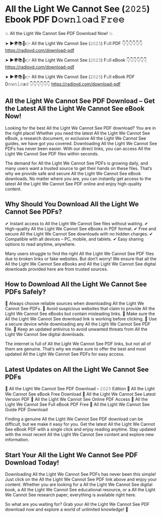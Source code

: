 # All the Light We Cannot See (𝟸𝟶𝟸𝟻) Ebook PDF D𝚘𝚠𝚗𝚕𝚘a𝚍 𝙵𝚛𝚎𝚎

💥 All the Light We Cannot See PDF Download Now! 💥

➤ ►🌍📚📱👉 All the Light We Cannot See (𝟸𝟶𝟸𝟻) F𝚞ll PDF 👇👇👇👇👇👇
https://radiovd.com/download-pdf

➤ ►🌍📚📱👉 All the Light We Cannot See (𝟸𝟶𝟸𝟻) F𝚞ll eBook 👇👇👇👇👇👇
https://radiovd.com/download-pdf

➤ ►🌍📚📱👉 All the Light We Cannot See (𝟸𝟶𝟸𝟻) F𝚞ll eBook PDF D𝚘𝚠𝚗𝚕𝚘a𝚍 👇👇👇👇👇👇
https://radiovd.com/download-pdf

## All the Light We Cannot See PDF Download – Get the Latest All the Light We Cannot See eBook Now!

Looking for the best All the Light We Cannot See PDF download? You are in the right place! Whether you need the latest All the Light We Cannot See eBook, a research document, or exclusive All the Light We Cannot See guides, we have got you covered. Downloading All the Light We Cannot See PDFs has never been easier. With our direct links, you can access All the Light We Cannot See PDF files within seconds.

The demand for All the Light We Cannot See PDFs is growing daily, and many users want a trusted source to get their hands on these files. That’s why we provide safe and secure All the Light We Cannot See eBook downloads. No matter where you are, you can instantly get access to the latest All the Light We Cannot See PDF online and enjoy high-quality content.

## Why Should You Download All the Light We Cannot See PDFs?

✔ Instant access to All the Light We Cannot See files without waiting.
✔ High-quality All the Light We Cannot See eBooks in PDF format.
✔ Free and secure All the Light We Cannot See downloads with no hidden charges.
✔ Compatible with all devices – PC, mobile, and tablets.
✔ Easy sharing options to read anytime, anywhere.

Many users struggle to find the right All the Light We Cannot See PDF files due to broken links or fake websites. But don’t worry! We ensure that all the All the Light We Cannot See eBooks and All the Light We Cannot See digital downloads provided here are from trusted sources.

## How to Download All the Light We Cannot See PDFs Safely?

📌 Always choose reliable sources when downloading All the Light We Cannot See PDFs.
📌 Avoid suspicious websites that claim to provide All the Light We Cannot See eBooks but contain misleading links.
📌 Make sure the All the Light We Cannot See download link is working before clicking.
📌 Use a secure device while downloading any All the Light We Cannot See PDF file.
📌 Keep an updated antivirus to avoid unwanted threats from All the Light We Cannot See digital downloads.

The internet is full of All the Light We Cannot See PDF links, but not all of them are genuine. That’s why we make sure to offer the best and most updated All the Light We Cannot See PDFs for easy access.

## Latest Updates on All the Light We Cannot See PDFs

🔹 All the Light We Cannot See PDF Download – 𝟸𝟶𝟸𝟻 Edition
🔹 All the Light We Cannot See eBook Free Download
🔹 All the Light We Cannot See Latest Version PDF
🔹 All the Light We Cannot See Online PDF Access
🔹 All the Light We Cannot See Full eBook PDF Free
🔹 All the Light We Cannot See Guide PDF Download

Finding a genuine All the Light We Cannot See PDF download can be difficult, but we make it easy for you. Get the latest All the Light We Cannot See eBook PDF with a single click and enjoy reading anytime. Stay updated with the most recent All the Light We Cannot See content and explore new information.

## Start Your All the Light We Cannot See PDF Download Today!

Downloading All the Light We Cannot See PDFs has never been this simple! Just click on the All the Light We Cannot See PDF link above and enjoy your content. Whether you are looking for a All the Light We Cannot See digital book, a All the Light We Cannot See educational resource, or a All the Light We Cannot See research paper, everything is available right here.

So what are you waiting for? Grab your All the Light We Cannot See PDF download now and explore a world of unlimited knowledge! 🚀